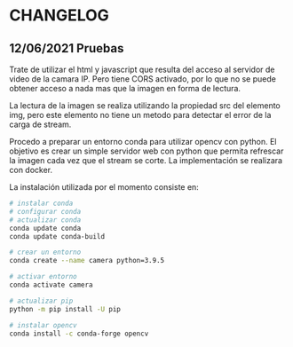 # CHANGELOG

## 12/06/2021 Pruebas

Trate de utilizar el html y javascript que resulta del acceso al servidor de video de la camara IP. Pero tiene CORS activado, por lo que no se puede obtener acceso a nada mas que la imagen en forma de lectura.

La lectura de la imagen se realiza utilizando la propiedad src del elemento img, pero este elemento no tiene un metodo para detectar el error de la carga de stream.

Procedo a preparar un entorno conda para utilizar opencv con python. El objetivo es crear un simple servidor web con python que permita refrescar la imagen cada vez que el stream se corte. La implementación se realizara con docker.

La instalación utilizada por el momento consiste en:

```bash
# instalar conda
# configurar conda
# actualizar conda
conda update conda
conda update conda-build

# crear un entorno
conda create --name camera python=3.9.5

# activar entorno
conda activate camera

# actualizar pip
python -m pip install -U pip 

# instalar opencv
conda install -c conda-forge opencv
```


